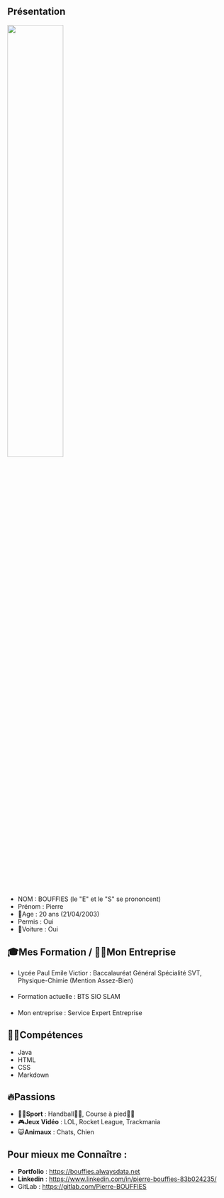 ## Présentation
<img src="https://i.imgur.com/tRqTIdl.gif" width="50%"/>

- NOM : BOUFFIES (le "E" et le "S" se prononcent)
- Prénom : Pierre
- 🥳Age : 20 ans (21/04/2003)
- Permis : Oui
- 🚗Voiture : Oui
## 🎓Mes Formation / 👨‍⚖️Mon Entreprise
- Lycée Paul Emile Victior : Baccalauréat Général Spécialité SVT, Physique-Chimie (Mention Assez-Bien)
####
- Formation actuelle : BTS SIO SLAM
####
- Mon entreprise : Service Expert Entreprise
## 👨‍💻Compétences
- Java
- HTML
- CSS
- Markdown

## 🔥Passions
- 🚴‍♂️**Sport** : Handball🤾‍♀️, Course à pied🏃‍♂️
- 🎮**Jeux Vidéo** : LOL, Rocket League, Trackmania
- 😺**Animaux** : Chats, Chien

## Pour mieux me Connaître :
- **Portfolio** : https://bouffies.alwaysdata.net
- **Linkedin** : https://www.linkedin.com/in/pierre-bouffies-83b024235/
- GitLab : https://gitlab.com/Pierre-BOUFFIES

